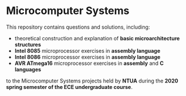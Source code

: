 # Microcomputer Systems

This repository contains questions and solutions, including:

  - theoretical construction and explanation of **basic microarchitecture structures**
  - **Intel 8085** microprocessor exercises in **assembly language** 
  - **Intel 8086** microprocessor exercises in **assembly language**
  - **AVR ATmega16** microprocessor exercises in **assembly** and **C languages**

to the Microcomputer Systems projects held by **NTUA** during the **2020 spring semester of the ECE undergraduate course**.
